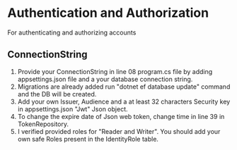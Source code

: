 # Authentication and Authorization
For authenticating and authorizing accounts

## ConnectionString
1. Provide your ConnectionString in line 08 program.cs file by adding appsettings.json file and a your database connection string.
2. Migrations are already added run "dotnet ef database update" command and the DB will be created.
3. Add your own Issuer, Audience and a at least 32 characters Security key in appsettings.json "Jwt" Json object.
4. To change the expire date of Json web token, change time in line 39 in TokenRepository.
5. I verified provided roles for "Reader and Writer". You should add your own safe Roles present in the IdentityRole table.